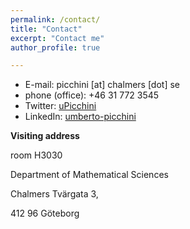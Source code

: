 ```yaml
---
permalink: /contact/
title: "Contact"
excerpt: "Contact me"
author_profile: true

---
```


* E-mail: picchini [at] chalmers [dot] se
* phone (office): +46 31 772 3545
* Twitter: [uPicchini](http://twitter.com/uPicchini)
* LinkedIn: [umberto-picchini](https://www.linkedin.com/in/umberto-picchini-110485115/)

**Visiting address**

room H3030

Department of Mathematical Sciences

Chalmers Tvärgata 3, 

412 96 Göteborg 

